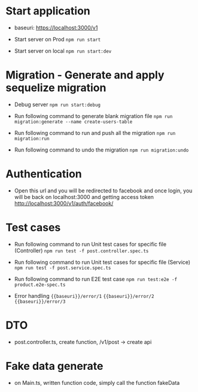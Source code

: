 # Start application

- baseuri: <https://localhost:3000/v1>

- Start server on Prod
`npm run start`

- Start server on local
`npm run start:dev`

# Migration - Generate and apply sequelize migration

- Debug server
`npm run start:debug`

- Run following command to generate blank migration file
`npm run migration:generate --name create-users-table`

- Run following command to run and push all the migration
`npm run migration:run`

- Run following command to undo the migration
`npm run migration:undo`

# Authentication

- Open this url and you will be redirected to facebook and once login, you will be back on localhost:3000 and getting access token
<http://localhost:3000/v1/auth/facebook/>

# Test cases

- Run following command to run Unit test cases for specific file (Controller)
`npm run test -f post.controller.spec.ts`

- Run following command to run Unit test cases for specific file (Service)
`npm run test -f post.service.spec.ts`

- Run following command to run E2E test case
`npm run test:e2e -f product.e2e-spec.ts`

- Error handling
`{{baseuri}}/error/1`
`{{baseuri}}/error/2`
`{{baseuri}}/error/3`

# DTO

- post.controller.ts, create function, /v1/post -> create api

# Fake data generate

- on Main.ts, written function code, simply call the function fakeData
